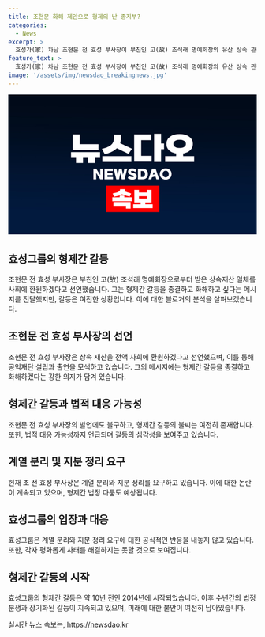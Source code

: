```yaml
---
title: 조현문 화해 제안으로 형제의 난 종지부?
categories:
  - News
excerpt: >
  효성가(家) 차남 조현문 전 효성 부사장이 부친인 고(故) 조석래 명예회장의 유산 상속 관련 기자간담회에서 선친이 물려준 상속 재산을 전액 사회에 환원하겠다고 선언했다. 이에 따라 효성티앤씨, 효성중공업, 효성화학 지분 등이 공익재단에 출연될 예정이며, 계열 분리와 지분 정리 과정에서 법정 다툼이 예상되고 있다. 또한, 조 전 부사장은 형제 갈등 종결과 독립 경영 입장을 밝히며, 관련 법적 대응 가능성도 시사하고 있다. 불씨는 여전하며, 효성그룹 관련 압수수색 등 사건이 잇따르고 있다.
feature_text: >
  효성가(家) 차남 조현문 전 효성 부사장이 부친인 고(故) 조석래 명예회장의 유산 상속 관련 기자간담회에서 선친이 물려준 상속 재산을 전액 사회에 환원하겠다고 선언했다. 이에 따라 효성티앤씨, 효성중공업, 효성화학 지분 등이 공익재단에 출연될 예정이며, 계열 분리와 지분 정리 과정에서 법정 다툼이 예상되고 있다. 또한, 조 전 부사장은 형제 갈등 종결과 독립 경영 입장을 밝히며, 관련 법적 대응 가능성도 시사하고 있다. 불씨는 여전하며, 효성그룹 관련 압수수색 등 사건이 잇따르고 있다.
image: '/assets/img/newsdao_breakingnews.jpg'
---
```


<p><img src="/assets/img/newsdao_breakingnews.jpg" alt="firstkoreanews 속보" /></p>

<h2 data-ke-size="size26">효성그룹의 형제간 갈등</h2>

<p><p data-ke-size="size16">조현문 전 효성 부사장은 부친인 고(故) 조석래 명예회장으로부터 받은 상속재산 일체를 사회에 환원하겠다고 선언했습니다. 그는 형제간 갈등을 종결하고 화해하고 싶다는 메시지를 전달했지만, 갈등은 여전한 상황입니다. 이에 대한 블로거의 분석을 살펴보겠습니다.<p></p>

<h2 data-ke-size="size26">조현문 전 효성 부사장의 선언</h2>

<p><p data-ke-size="size16">조현문 전 효성 부사장은 상속 재산을 전액 사회에 환원하겠다고 선언했으며, 이를 통해 공익재단 설립과 출연을 모색하고 있습니다. 그의 메시지에는 형제간 갈등을 종결하고 화해하겠다는 강한 의지가 담겨 있습니다.<p></p>

<h2 data-ke-size="size26">형제간 갈등과 법적 대응 가능성</h2>

<p><p data-ke-size="size16">조현문 전 효성 부사장의 발언에도 불구하고, 형제간 갈등의 불씨는 여전히 존재합니다. 또한, 법적 대응 가능성까지 언급되며 갈등의 심각성을 보여주고 있습니다.<p></p>

<h2 data-ke-size="size26">계열 분리 및 지분 정리 요구</h2>

<p><p data-ke-size="size16">현재 조 전 효성 부사장은 계열 분리와 지분 정리를 요구하고 있습니다. 이에 대한 논란이 계속되고 있으며, 형제간 법정 다툼도 예상됩니다.<p></p>

<h2 data-ke-size="size26">효성그룹의 입장과 대응</h2>

<p><p data-ke-size="size16">효성그룹은 계열 분리와 지분 정리 요구에 대한 공식적인 반응을 내놓지 않고 있습니다. 또한, 각자 평화롭게 사태를 해결하지는 못할 것으로 보여집니다.<p></p>

<h2 data-ke-size="size26">형제간 갈등의 시작</h2>

<p><p data-ke-size="size16">효성그룹의 형제간 갈등은 약 10년 전인 2014년에 시작되었습니다. 이후 수년간의 법정 분쟁과 장기화된 갈등이 지속되고 있으며, 미래에 대한 불안이 여전히 남아있습니다.<p></p>
실시간 뉴스 속보는, <a href="https://newsdao.kr" rel="dofollow">https://newsdao.kr</a>


